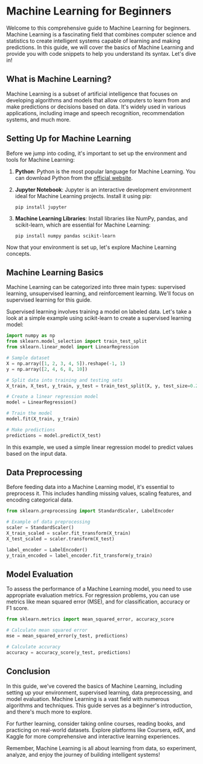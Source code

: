 # Machine Learning for Beginners

Welcome to this comprehensive guide to Machine Learning for beginners. Machine Learning is a fascinating field that combines computer science and statistics to create intelligent systems capable of learning and making predictions. In this guide, we will cover the basics of Machine Learning and provide you with code snippets to help you understand its syntax. Let's dive in!

## What is Machine Learning?

Machine Learning is a subset of artificial intelligence that focuses on developing algorithms and models that allow computers to learn from and make predictions or decisions based on data. It's widely used in various applications, including image and speech recognition, recommendation systems, and much more.

## Setting Up for Machine Learning

Before we jump into coding, it's important to set up the environment and tools for Machine Learning:

1. **Python**: Python is the most popular language for Machine Learning. You can download Python from the [official website](https://www.python.org/downloads/).

2. **Jupyter Notebook**: Jupyter is an interactive development environment ideal for Machine Learning projects. Install it using pip:

   ```shell
   pip install jupyter
   ```

3. **Machine Learning Libraries**: Install libraries like NumPy, pandas, and scikit-learn, which are essential for Machine Learning:

   ```shell
   pip install numpy pandas scikit-learn
   ```

Now that your environment is set up, let's explore Machine Learning concepts.

## Machine Learning Basics

Machine Learning can be categorized into three main types: supervised learning, unsupervised learning, and reinforcement learning. We'll focus on supervised learning for this guide.

Supervised learning involves training a model on labeled data. Let's take a look at a simple example using scikit-learn to create a supervised learning model:

```python
import numpy as np
from sklearn.model_selection import train_test_split
from sklearn.linear_model import LinearRegression

# Sample dataset
X = np.array([1, 2, 3, 4, 5]).reshape(-1, 1)
y = np.array([2, 4, 6, 8, 10])

# Split data into training and testing sets
X_train, X_test, y_train, y_test = train_test_split(X, y, test_size=0.2, random_state=0)

# Create a linear regression model
model = LinearRegression()

# Train the model
model.fit(X_train, y_train)

# Make predictions
predictions = model.predict(X_test)
```

In this example, we used a simple linear regression model to predict values based on the input data.

## Data Preprocessing

Before feeding data into a Machine Learning model, it's essential to preprocess it. This includes handling missing values, scaling features, and encoding categorical data.

```python
from sklearn.preprocessing import StandardScaler, LabelEncoder

# Example of data preprocessing
scaler = StandardScaler()
X_train_scaled = scaler.fit_transform(X_train)
X_test_scaled = scaler.transform(X_test)

label_encoder = LabelEncoder()
y_train_encoded = label_encoder.fit_transform(y_train)
```

## Model Evaluation

To assess the performance of a Machine Learning model, you need to use appropriate evaluation metrics. For regression problems, you can use metrics like mean squared error (MSE), and for classification, accuracy or F1 score.

```python
from sklearn.metrics import mean_squared_error, accuracy_score

# Calculate mean squared error
mse = mean_squared_error(y_test, predictions)

# Calculate accuracy
accuracy = accuracy_score(y_test, predictions)
```

## Conclusion

In this guide, we've covered the basics of Machine Learning, including setting up your environment, supervised learning, data preprocessing, and model evaluation. Machine Learning is a vast field with numerous algorithms and techniques. This guide serves as a beginner's introduction, and there's much more to explore.

For further learning, consider taking online courses, reading books, and practicing on real-world datasets. Explore platforms like Coursera, edX, and Kaggle for more comprehensive and interactive learning experiences.

Remember, Machine Learning is all about learning from data, so experiment, analyze, and enjoy the journey of building intelligent systems!
